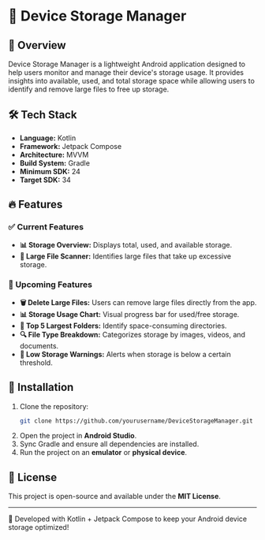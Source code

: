 # 📂 Device Storage Manager

## 📌 Overview
Device Storage Manager is a lightweight Android application designed to help users monitor and manage their device's storage usage. It provides insights into available, used, and total storage space while allowing users to identify and remove large files to free up storage.

## 🛠 Tech Stack
- **Language:** Kotlin
- **Framework:** Jetpack Compose
- **Architecture:** MVVM
- **Build System:** Gradle
- **Minimum SDK:** 24
- **Target SDK:** 34

## 🔥 Features
### ✅ Current Features
- **📊 Storage Overview:** Displays total, used, and available storage.
- **📂 Large File Scanner:** Identifies large files that take up excessive storage.

### 🚀 Upcoming Features
- **🗑️ Delete Large Files:** Users can remove large files directly from the app.
- **📊 Storage Usage Chart:** Visual progress bar for used/free storage.
- **📁 Top 5 Largest Folders:** Identify space-consuming directories.
- **🔍 File Type Breakdown:** Categorizes storage by images, videos, and documents.
- **🛑 Low Storage Warnings:** Alerts when storage is below a certain threshold.

## 🔧 Installation
1. Clone the repository:
   ```sh
   git clone https://github.com/yourusername/DeviceStorageManager.git
   ```
2. Open the project in **Android Studio**.
3. Sync Gradle and ensure all dependencies are installed.
4. Run the project on an **emulator** or **physical device**.

## 📜 License
This project is open-source and available under the **MIT License**.

---
🚀 Developed with Kotlin + Jetpack Compose to keep your Android device storage optimized!

